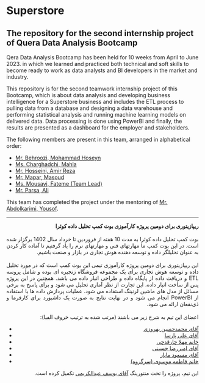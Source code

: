 # Superstore
The repository for the second internship project of Quera Data Analysis Bootcamp
---
Qera Data Analysis Bootcamp has been held for 10 weeks from April to June 2023. in which we learned and practiced both technical and soft skills to become ready to work as data analysts and BI developers in the market and industry.

This repository is for the second teamwork internship project of this Bootcamp, which is about data analysis and developing business intelligence for a Superstore business and includes the ETL process to pulling data from a database and designing a data warehouse and performing statistical analysis and running machine learning models on delivered data. Data processing is done using PowerBI and finally, the results are presented as a dashboard for the employer and stakeholders.

The following members are present in this team, arranged in alphabetical order:
* [Mr. Behroozi, Mohammad Hoseyn](https://github.com/MHBehoozi)
* [Ms. Charghadchi, Mahla](https://github.com/mahla-chr)
* [Mr. Hosseini, Amir Reza](https://github.com/AmirrezaHosseini/AmirrezaHosseini)
* [Mr. Mapar, Masoud](https://github.com/masoud533)
* [Ms. Mousavi, Fateme (Team Lead)](https://github.com/fatememousavi97)
* [Mr. Parsa, Ali](https://github.com/parsa009)

This team has completed the project under the mentoring of [Mr. Abdolkarimi, Yousof](https://github.com/josefkarimi).

---

<p dir=rtl style="text-align:justify">
  <b>
ریپازیتوری برای دومین پروژه کارآموزی بوت کمپ تحلیل داده کوئرا
  </b><br><br>
  بوت کمپ تحلیل داده کوئرا به مدت 10 هفته از فروردین تا خرداد سال 1402 برگزار شده است. در این بوت کمپ ما مهارتهای فنی و مهارتهای نرم را یاد گرفتیم تا آماده کار کردن به عنوان تحلیلگر داده و توسعه دهنده هوش تجاری در بازار و صنعت باشیم.
  <br><br>
  این ریپازیتوری برای دومین پروژه کارآموزی تیمی این بوت کمپ است که در مورد تحلیل داده و توسعه هوش تجاری برای یک مجموعه فروشگاه زنجیره ای بوده و شامل پروسه ETL و دریافت داده از پایگاه داده و طراحی انبار داده می باشد. همچنین در این پروژه پس از ساخت انبار داده، این تجارت از نظر آماری تحلیل می شود و برای پاسخ به برخی مسائل از مدل های ماشین لرنینگ استفاده می شود. عملیات پردازش داده ها با استفاده از PowerBI انجام می شود و در نهایت نتایج به صورت یک داشبورد برای کارفرما و ذی‌نفعان ارائه می شود.
  <br><br>
  اعضای این تیم به شرح زیر می باشند (مرتب شده به ترتیب حروف الفبا):
  </p>
  <ul style='text-align:right'>
    <li><a style='text-align:right' href = 'https://github.com/MHBehoozi'> آقای محمدحسین بهروزی </a></li>
    <li><a href = 'https://github.com/parsa009'> آقای علی پارسا </a></li>
    <li><a href = 'https://github.com/mahla-chr'> خانم مهلا چارقدچی </a></li>
    <li><a href = 'https://github.com/AmirrezaHosseini/AmirrezaHosseini'> آقای امیررضا حسینی </a></li>
    <li><a href = 'https://github.com/masoud533'> آقای مسعود ماپار </a></li>
    <li><a href = 'https://github.com/fatememousavi97'> خانم فاطمه موسوی (سرگروه) </a></li>
  </ul>
 <p dir=rtl style="text-align:justify">
  این تیم، پروژه را تحت منتورینگ <a href='https://github.com/josefkarimi'>آقای یوسف عبدالکریمی</a> تکمیل کرده است.
  </p>
